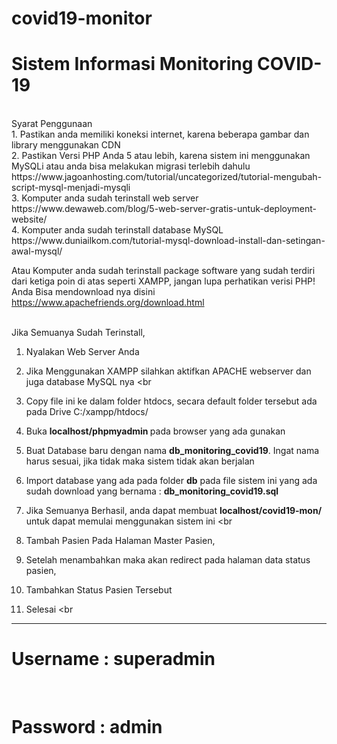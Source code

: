 # covid19-monitor

<h1>Sistem Informasi Monitoring COVID-19</h1>
<br>
Syarat Penggunaan <br>
1. Pastikan anda memiliki koneksi internet, karena beberapa gambar dan library menggunakan CDN <br>
2. Pastikan Versi PHP Anda 5 atau lebih, karena sistem ini menggunakan MySQLi atau anda bisa melakukan migrasi terlebih dahulu <br>
   https://www.jagoanhosting.com/tutorial/uncategorized/tutorial-mengubah-script-mysql-menjadi-mysqli <br>
3. Komputer anda sudah terinstall web server <br>
  https://www.dewaweb.com/blog/5-web-server-gratis-untuk-deployment-website/ <br>
4. Komputer anda sudah terinstall database MySQL <br>
  https://www.duniailkom.com/tutorial-mysql-download-install-dan-setingan-awal-mysql/ <br>

Atau Komputer anda sudah terinstall package software yang sudah terdiri dari ketiga poin di atas seperti XAMPP, jangan lupa perhatikan verisi PHP! Anda Bisa mendownload nya disini <br>
https://www.apachefriends.org/download.html <br><br>

Jika Semuanya Sudah Terinstall,
1. Nyalakan Web Server Anda <br>
2. Jika Menggunakan XAMPP silahkan aktifkan APACHE webserver dan juga database MySQL nya <br
3. Copy file ini ke dalam folder htdocs, secara default folder tersebut ada pada Drive C:/xampp/htdocs/ <br>
4. Buka <b> localhost/phpmyadmin </b> pada browser yang ada gunakan <br>
5. Buat Database baru dengan nama <b>db_monitoring_covid19</b>. Ingat nama harus sesuai, jika tidak maka sistem tidak akan berjalan <br>
6. Import database yang ada pada folder <b>db</b> pada file sistem ini yang ada sudah download yang bernama : <b>db_monitoring_covid19.sql</b>
7. Jika Semuanya Berhasil, anda dapat membuat <b>localhost/covid19-mon/</b> untuk dapat memulai menggunakan sistem ini <br<br>

1. Tambah Pasien Pada Halaman Master Pasien, <br>
2. Setelah menambahkan maka akan redirect pada halaman data status pasien, <br>
3. Tambahkan Status Pasien Tersebut <br>
4. Selesai <br<br>

<hr>
<h1>Username  : superadmin</h1><br>
<h1>Password  : admin</h1>
